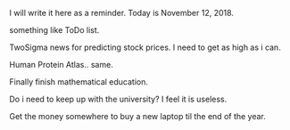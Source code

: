 I will write it here as a reminder. Today is November 12, 2018.

something like ToDo list.

TwoSigma news for predicting stock prices. I need to get as high as i can.

Human Protein Atlas.. same.

Finally finish mathematical education.

Do i need to keep up with the university? I feel it is useless.

Get the money somewhere to buy a new laptop til the end of the year.
